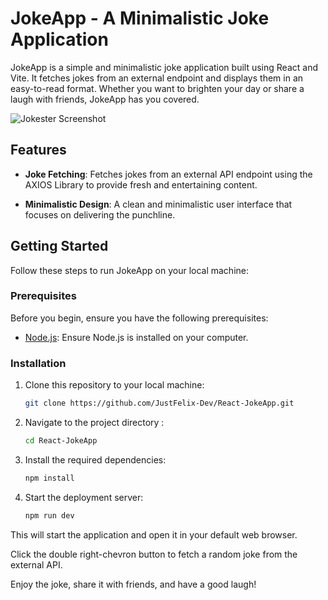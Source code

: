 # JokeApp - A Minimalistic Joke Application

JokeApp is a simple and minimalistic joke application built using React and Vite. It fetches jokes from an external endpoint and displays them in an easy-to-read format. Whether you want to brighten your day or share a laugh with friends, JokeApp has you covered.

![Jokester Screenshot](https://res.cloudinary.com/dljgkzwfz/image/upload/v1694440540/Github%20ReadMe%20Screenshots/Screenshot_81_ja8dcx.png)

## Features

- **Joke Fetching**: Fetches jokes from an external API endpoint using the AXIOS Library to provide fresh and entertaining content.

- **Minimalistic Design**: A clean and minimalistic user interface that focuses on delivering the punchline.


## Getting Started

Follow these steps to run JokeApp on your local machine:

### Prerequisites

Before you begin, ensure you have the following prerequisites:

- [Node.js](https://nodejs.org/): Ensure Node.js is installed on your computer.

### Installation

1. Clone this repository to your local machine:

   ```bash
   git clone https://github.com/JustFelix-Dev/React-JokeApp.git

2. Navigate to the project directory :
   ```bash
   cd React-JokeApp

3. Install the required dependencies:
   ```bash
   npm install

4. Start the deployment server:
   ```bash
   npm run dev
   
This will start the application and open it in your default web browser.

Click the double right-chevron button to fetch a random joke from the external API.

Enjoy the joke, share it with friends, and have a good laugh!
